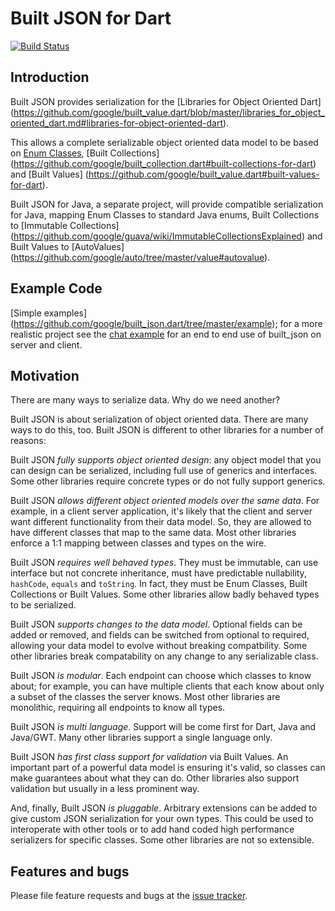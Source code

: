 # Built JSON for Dart
[![Build Status](https://travis-ci.org/google/built_json.dart.svg?branch=master)](https://travis-ci.org/google/built_json.dart)
## Introduction

Built JSON provides serialization for the [Libraries for Object Oriented Dart]
(https://github.com/google/built_value.dart/blob/master/libraries_for_object_oriented_dart.md#libraries-for-object-oriented-dart).

This allows a complete serializable object oriented data model to be based on
[Enum Classes](https://github.com/google/enum_class.dart#enum-classes-for-dart),
[Built Collections]
(https://github.com/google/built_collection.dart#built-collections-for-dart) and
[Built Values]
(https://github.com/google/built_value.dart#built-values-for-dart).

Built JSON for Java, a separate project, will provide compatible serialization
for Java, mapping Enum Classes to standard Java enums, Built Collections to
[Immutable Collections]
(https://github.com/google/guava/wiki/ImmutableCollectionsExplained) and Built
Values to [AutoValues]
(https://github.com/google/auto/tree/master/value#autovalue).


## Example Code

[Simple examples]
(https://github.com/google/built_json.dart/tree/master/example); for a more
realistic project see the
[chat example](https://github.com/google/built_json.dart/tree/master/chat_example)
for an end to end use of built_json on server and client.


## Motivation

There are many ways to serialize data. Why do we need another?

Built JSON is about serialization of object oriented data. There are many ways
to do this, too. Built JSON is different to other libraries for a number of
reasons:

Built JSON _fully supports object oriented design_: any object model that you
can design can be serialized, including full use of generics and interfaces.
Some other libraries require concrete types or do not fully support generics.

Built JSON _allows different object oriented models over the same data_. For
example, in a client server application, it's likely that the client and server
want different functionality from their data model. So, they are allowed to have
different classes that map to the same data. Most other libraries enforce a 1:1
mapping between classes and types on the wire.

Built JSON _requires well behaved types_. They must be immutable, can use
interface but not concrete inheritance, must have predictable nullability,
`hashCode`, `equals` and `toString`. In fact, they must be Enum Classes, Built
Collections or Built Values. Some other libraries allow badly behaved types to
be serialized.

Built JSON _supports changes to the data model_. Optional fields can be added or
removed, and fields can be switched from optional to required, allowing your
data model to evolve without breaking compatbility. Some other libraries break
compatability on any change to any serializable class.

Built JSON _is modular_. Each endpoint can choose which classes to know about;
for example, you can have multiple clients that each know about only a subset of
the classes the server knows. Most other libraries are monolithic, requiring all
endpoints to know all types.

Built JSON _is multi language_. Support will be come first for Dart, Java and
Java/GWT. Many other libraries support a single language only.

Built JSON _has first class support for validation_ via Built Values. An
important part of a powerful data model is ensuring it's valid, so classes can
make guarantees about what they can do. Other libraries also support validation
but usually in a less prominent way.

And, finally, Built JSON _is pluggable_. Arbitrary extensions can be added to
give custom JSON serialization for your own types. This could be used to
interoperate with other tools or to add hand coded high performance serializers
for specific classes. Some other libraries are not so extensible.

## Features and bugs

Please file feature requests and bugs at the [issue tracker][tracker].

[tracker]: https://github.com/google/built_json.dart/issues
